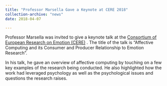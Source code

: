 ```yaml
---
title: "Professor Marsella Gave a Keynote at CERE 2018"
collection-archive: "news"
date: 2018-04-07

---
```


Professor Marsella was invited to give a keynote talk at the <a href="http://www.cere-emotionconferences.org/">Consortium of European Research on Emotion (CERE)</a> . The title of the talk is “Affective Computing and its Consumer and Producer Relationship to Emotion Research”.

In his talk, he gave an overview of affective computing by touching on a few key examples of the research being conducted. He also highlighted how the work had leveraged psychology as well as the psychological issues and questions the research raises.
